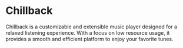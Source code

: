 # Chillback
 Chillback is a customizable and extensible music player designed for a relaxed listening experience. With a focus on low resource usage, it provides a smooth and efficient platform to enjoy your favorite tunes.
